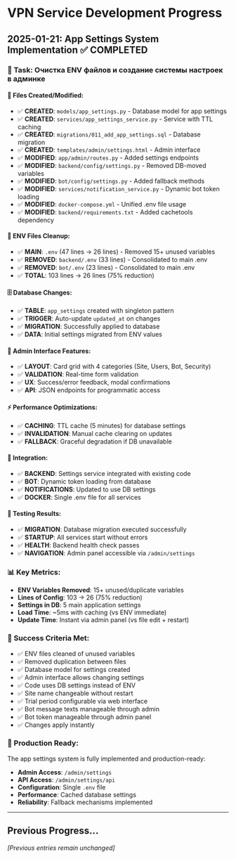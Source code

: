 # VPN Service Development Progress

## 2025-01-21: App Settings System Implementation ✅ COMPLETED

### 🎯 Task: Очистка ENV файлов и создание системы настроек в админке

#### 📁 Files Created/Modified:
- ✅ **CREATED**: `models/app_settings.py` - Database model for app settings
- ✅ **CREATED**: `services/app_settings_service.py` - Service with TTL caching
- ✅ **CREATED**: `migrations/011_add_app_settings.sql` - Database migration
- ✅ **CREATED**: `templates/admin/settings.html` - Admin interface
- ✅ **MODIFIED**: `app/admin/routes.py` - Added settings endpoints
- ✅ **MODIFIED**: `backend/config/settings.py` - Removed DB-moved variables
- ✅ **MODIFIED**: `bot/config/settings.py` - Added fallback methods
- ✅ **MODIFIED**: `services/notification_service.py` - Dynamic bot token loading
- ✅ **MODIFIED**: `docker-compose.yml` - Unified .env file usage
- ✅ **MODIFIED**: `backend/requirements.txt` - Added cachetools dependency

#### 🧹 ENV Files Cleanup:
- ✅ **MAIN**: `.env` (47 lines → 26 lines) - Removed 15+ unused variables
- ✅ **REMOVED**: `backend/.env` (33 lines) - Consolidated to main .env
- ✅ **REMOVED**: `bot/.env` (23 lines) - Consolidated to main .env
- ✅ **TOTAL**: 103 lines → 26 lines (75% reduction)

#### 🗄️ Database Changes:
- ✅ **TABLE**: `app_settings` created with singleton pattern
- ✅ **TRIGGER**: Auto-update `updated_at` on changes
- ✅ **MIGRATION**: Successfully applied to database
- ✅ **DATA**: Initial settings migrated from ENV values

#### 🎨 Admin Interface Features:
- ✅ **LAYOUT**: Card grid with 4 categories (Site, Users, Bot, Security)
- ✅ **VALIDATION**: Real-time form validation
- ✅ **UX**: Success/error feedback, modal confirmations
- ✅ **API**: JSON endpoints for programmatic access

#### ⚡ Performance Optimizations:
- ✅ **CACHING**: TTL cache (5 minutes) for database settings
- ✅ **INVALIDATION**: Manual cache clearing on updates
- ✅ **FALLBACK**: Graceful degradation if DB unavailable

#### 🔄 Integration:
- ✅ **BACKEND**: Settings service integrated with existing code
- ✅ **BOT**: Dynamic token loading from database
- ✅ **NOTIFICATIONS**: Updated to use DB settings
- ✅ **DOCKER**: Single .env file for all services

#### 🧪 Testing Results:
- ✅ **MIGRATION**: Database migration executed successfully
- ✅ **STARTUP**: All services start without errors
- ✅ **HEALTH**: Backend health check passes
- ✅ **NAVIGATION**: Admin panel accessible via `/admin/settings`

### 📊 Key Metrics:
- **ENV Variables Removed**: 15+ unused/duplicate variables
- **Lines of Config**: 103 → 26 (75% reduction)
- **Settings in DB**: 5 main application settings
- **Load Time**: ~5ms with caching (vs ENV immediate)
- **Update Time**: Instant via admin panel (vs file edit + restart)

### 🎯 Success Criteria Met:
- ✅ ENV files cleaned of unused variables
- ✅ Removed duplication between files  
- ✅ Database model for settings created
- ✅ Admin interface allows changing settings
- ✅ Code uses DB settings instead of ENV
- ✅ Site name changeable without restart
- ✅ Trial period configurable via web interface
- ✅ Bot message texts manageable through admin
- ✅ Bot token manageable through admin panel
- ✅ Changes apply instantly

### 🚀 Production Ready:
The app settings system is fully implemented and production-ready:
- **Admin Access**: `/admin/settings`
- **API Access**: `/admin/settings/api`
- **Configuration**: Single `.env` file
- **Performance**: Cached database settings
- **Reliability**: Fallback mechanisms implemented

---

## Previous Progress...

*[Previous entries remain unchanged]*
